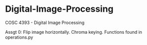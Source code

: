 # Digital-Image-Processing
COSC 4393 - Digital Image Processing

Assgt 0: Flip image horizontally. Chroma keying. Functions found in operations.py 
